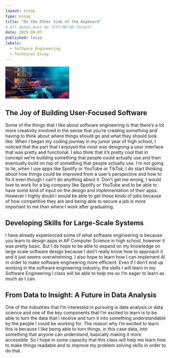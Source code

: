 ```yaml
---
layout: essay
type: essay
title: "On the Other Side of the Keyboard"
# All dates must be YYYY-MM-DD format!
date: 2025-09-07
published: false
labels:
  - Software Engineering
  - Technical Essay
---
```


<img width="200px" class="rounded float-start pe-4" src="../img/software eng.webp">

## The Joy of Building User-Focused Software

Some of the things that I like about software engineering is that there’s a lot more creativity involved in the sense that you’re creating something and having to think about where things should go and what they should look like. When I began my coding journey in my junior year of high school, I noticed that the part that I enjoyed the most was designing a user interface that was pretty and functional. I also think that it’s pretty cool that in concept we’re building something that people could actually use and then eventually build on top of something that people actually use. I’m not going to lie, when I use apps like Spotify or YouTube or TikTok, I do start thinking about how things could be improved from a user’s perspective and how to fix it even though I can’t do anything about it. Don’t get me wrong, I would love to work for a big company like Spotify or YouTube and to be able to have some kind of input on the design and implementation of their apps. However I highly doubt I would be able to get those kinds of jobs because of how competitive they are and being able to secure a job is more important to me than where I work after graduating. 

## Developing Skills for Large-Scale Systems

I have already experienced some of what software engineering is because you learn to design apps in AP Computer Science in high school, however it was pretty basic. But I do hope to be able to expand on my knowledge on large scale software design because I don’t really know how to approach it and it just seems overwhelming. I also hope to learn how I can implement AI in order to make software engineering more efficient. Even if I don’t end up working in the software engineering industry, the skills I will learn in my Software Engineering I class will be able to help me so I’m eager to learn as much as I can. 

## From Data to Insight: A Future in Data Analysis

One of the industries that I’m interested in pursuing is data analysis or data science and one of the key components that I’m excited to learn is to be able to turn the data that I receive and turn it into something understandable by the people I could be working for. The reason why I’m excited to learn this is because I like being able to turn things, in this case data, into something that anyone can understand, basically making it more accessible. So I hope in some capacity that this class will help me learn how to make things readable and to improve my problem solving skills in order to do that.
